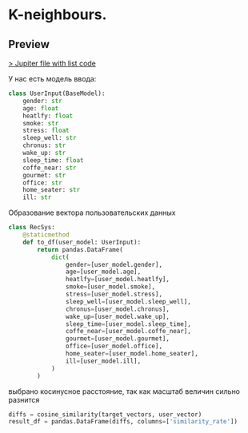 # K-neighbours.


## Preview

[> Jupiter file with list code](recsys.ipynb)

У нас есть модель ввода:
```python
class UserInput(BaseModel):
    gender: str
    age: float
    heatlfy: float
    smoke: str
    stress: float
    sleep_well: str
    chronus: str
    wake_up: str
    sleep_time: float
    coffe_near: str
    gourmet: str
    office: str
    home_seater: str
    ill: str
```


Образование вектора пользовательских данных

```python
class RecSys:
    @staticmethod
    def to_df(user_model: UserInput):
        return pandas.DataFrame(
            dict(
                gender=[user_model.gender],
                age=[user_model.age],
                heatlfy=[user_model.heatlfy],
                smoke=[user_model.smoke],
                stress=[user_model.stress],
                sleep_well=[user_model.sleep_well],
                chronus=[user_model.chronus],
                wake_up=[user_model.wake_up],
                sleep_time=[user_model.sleep_time],
                coffe_near=[user_model.coffe_near],
                gourmet=[user_model.gourmet],
                office=[user_model.office],
                home_seater=[user_model.home_seater],
                ill=[user_model.ill],
            )
        )
```

выбрано косинусное расстояние, так как масштаб величин сильно разнится
```python
diffs = cosine_similarity(target_vectors, user_vector)
result_df = pandas.DataFrame(diffs, columns=['similarity_rate'])

```